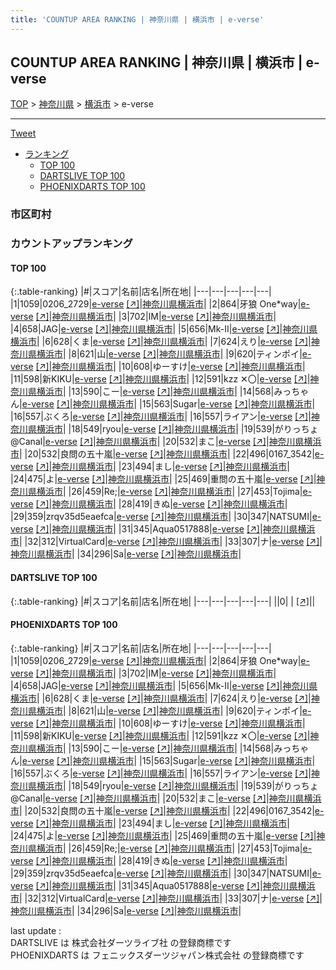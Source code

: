 ```yaml
---
title: 'COUNTUP AREA RANKING | 神奈川県 | 横浜市 | e-verse'
---
```

## COUNTUP AREA RANKING | 神奈川県 | 横浜市 | e-verse

[TOP](/darts/rank/) > [神奈川県](/darts/rank/神奈川県/) > [横浜市](/darts/rank/神奈川県/横浜市/) > e-verse

___

<a href="https://twitter.com/share?ref_src=twsrc%5Etfw" data-text="COUNTUP AREA RANKING | 神奈川県横浜市e-verse" class="twitter-share-button" data-hashtags="DARTSLIVE,PHOENIXDARTS,darts,ダーツ" data-show-count="false">Tweet</a>

* [ランキング](#カウントアップランキング)
    * [TOP 100](#top-100)
    * [DARTSLIVE TOP 100](#dartslive-top-100)
    * [PHOENIXDARTS TOP 100](#phoenixdarts-top-100)

### 市区町村

<ul>

</ul>

### カウントアップランキング

#### TOP 100



{:.table-ranking}
|#|スコア|名前|店名|所在地|
|---|---|---|---|---|
|1|1059|<span class="rank-name-pd">0206_2729</span>|<a href="/darts/rank/shops/89684.html">e-verse</a> <a href="https://vs.phoenixdarts.com/jp/shop/shopDetailInfo/s_89684?s_seq=89684">[↗]</a>|<a href="/darts/rank/神奈川県/横浜市">神奈川県横浜市</a>|
|2|864|<span class="rank-name-pd">牙狼 One*way</span>|<a href="/darts/rank/shops/89684.html">e-verse</a> <a href="https://vs.phoenixdarts.com/jp/shop/shopDetailInfo/s_89684?s_seq=89684">[↗]</a>|<a href="/darts/rank/神奈川県/横浜市">神奈川県横浜市</a>|
|3|702|<span class="rank-name-pd">IM</span>|<a href="/darts/rank/shops/89684.html">e-verse</a> <a href="https://vs.phoenixdarts.com/jp/shop/shopDetailInfo/s_89684?s_seq=89684">[↗]</a>|<a href="/darts/rank/神奈川県/横浜市">神奈川県横浜市</a>|
|4|658|<span class="rank-name-pd">JAG</span>|<a href="/darts/rank/shops/89684.html">e-verse</a> <a href="https://vs.phoenixdarts.com/jp/shop/shopDetailInfo/s_89684?s_seq=89684">[↗]</a>|<a href="/darts/rank/神奈川県/横浜市">神奈川県横浜市</a>|
|5|656|<span class="rank-name-pd">Mk-Ⅱ</span>|<a href="/darts/rank/shops/89684.html">e-verse</a> <a href="https://vs.phoenixdarts.com/jp/shop/shopDetailInfo/s_89684?s_seq=89684">[↗]</a>|<a href="/darts/rank/神奈川県/横浜市">神奈川県横浜市</a>|
|6|628|<span class="rank-name-pd">くま</span>|<a href="/darts/rank/shops/89684.html">e-verse</a> <a href="https://vs.phoenixdarts.com/jp/shop/shopDetailInfo/s_89684?s_seq=89684">[↗]</a>|<a href="/darts/rank/神奈川県/横浜市">神奈川県横浜市</a>|
|7|624|<span class="rank-name-pd">えり</span>|<a href="/darts/rank/shops/89684.html">e-verse</a> <a href="https://vs.phoenixdarts.com/jp/shop/shopDetailInfo/s_89684?s_seq=89684">[↗]</a>|<a href="/darts/rank/神奈川県/横浜市">神奈川県横浜市</a>|
|8|621|<span class="rank-name-pd">山</span>|<a href="/darts/rank/shops/89684.html">e-verse</a> <a href="https://vs.phoenixdarts.com/jp/shop/shopDetailInfo/s_89684?s_seq=89684">[↗]</a>|<a href="/darts/rank/神奈川県/横浜市">神奈川県横浜市</a>|
|9|620|<span class="rank-name-pd">ティンポイ</span>|<a href="/darts/rank/shops/89684.html">e-verse</a> <a href="https://vs.phoenixdarts.com/jp/shop/shopDetailInfo/s_89684?s_seq=89684">[↗]</a>|<a href="/darts/rank/神奈川県/横浜市">神奈川県横浜市</a>|
|10|608|<span class="rank-name-pd">ゆーすけ</span>|<a href="/darts/rank/shops/89684.html">e-verse</a> <a href="https://vs.phoenixdarts.com/jp/shop/shopDetailInfo/s_89684?s_seq=89684">[↗]</a>|<a href="/darts/rank/神奈川県/横浜市">神奈川県横浜市</a>|
|11|598|<span class="rank-name-pd">新KIKU</span>|<a href="/darts/rank/shops/89684.html">e-verse</a> <a href="https://vs.phoenixdarts.com/jp/shop/shopDetailInfo/s_89684?s_seq=89684">[↗]</a>|<a href="/darts/rank/神奈川県/横浜市">神奈川県横浜市</a>|
|12|591|<span class="rank-name-pd">kzz‪ ✕‬〇</span>|<a href="/darts/rank/shops/89684.html">e-verse</a> <a href="https://vs.phoenixdarts.com/jp/shop/shopDetailInfo/s_89684?s_seq=89684">[↗]</a>|<a href="/darts/rank/神奈川県/横浜市">神奈川県横浜市</a>|
|13|590|<span class="rank-name-pd">こー</span>|<a href="/darts/rank/shops/89684.html">e-verse</a> <a href="https://vs.phoenixdarts.com/jp/shop/shopDetailInfo/s_89684?s_seq=89684">[↗]</a>|<a href="/darts/rank/神奈川県/横浜市">神奈川県横浜市</a>|
|14|568|<span class="rank-name-pd">みっちゃん</span>|<a href="/darts/rank/shops/89684.html">e-verse</a> <a href="https://vs.phoenixdarts.com/jp/shop/shopDetailInfo/s_89684?s_seq=89684">[↗]</a>|<a href="/darts/rank/神奈川県/横浜市">神奈川県横浜市</a>|
|15|563|<span class="rank-name-pd">Sugar</span>|<a href="/darts/rank/shops/89684.html">e-verse</a> <a href="https://vs.phoenixdarts.com/jp/shop/shopDetailInfo/s_89684?s_seq=89684">[↗]</a>|<a href="/darts/rank/神奈川県/横浜市">神奈川県横浜市</a>|
|16|557|<span class="rank-name-pd">ぶくろ</span>|<a href="/darts/rank/shops/89684.html">e-verse</a> <a href="https://vs.phoenixdarts.com/jp/shop/shopDetailInfo/s_89684?s_seq=89684">[↗]</a>|<a href="/darts/rank/神奈川県/横浜市">神奈川県横浜市</a>|
|16|557|<span class="rank-name-pd">ライアン</span>|<a href="/darts/rank/shops/89684.html">e-verse</a> <a href="https://vs.phoenixdarts.com/jp/shop/shopDetailInfo/s_89684?s_seq=89684">[↗]</a>|<a href="/darts/rank/神奈川県/横浜市">神奈川県横浜市</a>|
|18|549|<span class="rank-name-pd">ryou</span>|<a href="/darts/rank/shops/89684.html">e-verse</a> <a href="https://vs.phoenixdarts.com/jp/shop/shopDetailInfo/s_89684?s_seq=89684">[↗]</a>|<a href="/darts/rank/神奈川県/横浜市">神奈川県横浜市</a>|
|19|539|<span class="rank-name-pd">がりっちょ@Canal</span>|<a href="/darts/rank/shops/89684.html">e-verse</a> <a href="https://vs.phoenixdarts.com/jp/shop/shopDetailInfo/s_89684?s_seq=89684">[↗]</a>|<a href="/darts/rank/神奈川県/横浜市">神奈川県横浜市</a>|
|20|532|<span class="rank-name-pd">まこ</span>|<a href="/darts/rank/shops/89684.html">e-verse</a> <a href="https://vs.phoenixdarts.com/jp/shop/shopDetailInfo/s_89684?s_seq=89684">[↗]</a>|<a href="/darts/rank/神奈川県/横浜市">神奈川県横浜市</a>|
|20|532|<span class="rank-name-pd">良問の五十嵐</span>|<a href="/darts/rank/shops/89684.html">e-verse</a> <a href="https://vs.phoenixdarts.com/jp/shop/shopDetailInfo/s_89684?s_seq=89684">[↗]</a>|<a href="/darts/rank/神奈川県/横浜市">神奈川県横浜市</a>|
|22|496|<span class="rank-name-pd">0167_3542</span>|<a href="/darts/rank/shops/89684.html">e-verse</a> <a href="https://vs.phoenixdarts.com/jp/shop/shopDetailInfo/s_89684?s_seq=89684">[↗]</a>|<a href="/darts/rank/神奈川県/横浜市">神奈川県横浜市</a>|
|23|494|<span class="rank-name-pd">まし</span>|<a href="/darts/rank/shops/89684.html">e-verse</a> <a href="https://vs.phoenixdarts.com/jp/shop/shopDetailInfo/s_89684?s_seq=89684">[↗]</a>|<a href="/darts/rank/神奈川県/横浜市">神奈川県横浜市</a>|
|24|475|<span class="rank-name-pd">よ</span>|<a href="/darts/rank/shops/89684.html">e-verse</a> <a href="https://vs.phoenixdarts.com/jp/shop/shopDetailInfo/s_89684?s_seq=89684">[↗]</a>|<a href="/darts/rank/神奈川県/横浜市">神奈川県横浜市</a>|
|25|469|<span class="rank-name-pd">重問の五十嵐</span>|<a href="/darts/rank/shops/89684.html">e-verse</a> <a href="https://vs.phoenixdarts.com/jp/shop/shopDetailInfo/s_89684?s_seq=89684">[↗]</a>|<a href="/darts/rank/神奈川県/横浜市">神奈川県横浜市</a>|
|26|459|<span class="rank-name-pd">Re;</span>|<a href="/darts/rank/shops/89684.html">e-verse</a> <a href="https://vs.phoenixdarts.com/jp/shop/shopDetailInfo/s_89684?s_seq=89684">[↗]</a>|<a href="/darts/rank/神奈川県/横浜市">神奈川県横浜市</a>|
|27|453|<span class="rank-name-pd">Tojima</span>|<a href="/darts/rank/shops/89684.html">e-verse</a> <a href="https://vs.phoenixdarts.com/jp/shop/shopDetailInfo/s_89684?s_seq=89684">[↗]</a>|<a href="/darts/rank/神奈川県/横浜市">神奈川県横浜市</a>|
|28|419|<span class="rank-name-pd">きぬ</span>|<a href="/darts/rank/shops/89684.html">e-verse</a> <a href="https://vs.phoenixdarts.com/jp/shop/shopDetailInfo/s_89684?s_seq=89684">[↗]</a>|<a href="/darts/rank/神奈川県/横浜市">神奈川県横浜市</a>|
|29|359|<span class="rank-name-pd">zrqv35d5eaefca</span>|<a href="/darts/rank/shops/89684.html">e-verse</a> <a href="https://vs.phoenixdarts.com/jp/shop/shopDetailInfo/s_89684?s_seq=89684">[↗]</a>|<a href="/darts/rank/神奈川県/横浜市">神奈川県横浜市</a>|
|30|347|<span class="rank-name-pd">NATSUMI</span>|<a href="/darts/rank/shops/89684.html">e-verse</a> <a href="https://vs.phoenixdarts.com/jp/shop/shopDetailInfo/s_89684?s_seq=89684">[↗]</a>|<a href="/darts/rank/神奈川県/横浜市">神奈川県横浜市</a>|
|31|345|<span class="rank-name-pd">Aqua0517888</span>|<a href="/darts/rank/shops/89684.html">e-verse</a> <a href="https://vs.phoenixdarts.com/jp/shop/shopDetailInfo/s_89684?s_seq=89684">[↗]</a>|<a href="/darts/rank/神奈川県/横浜市">神奈川県横浜市</a>|
|32|312|<span class="rank-name-pd">VirtualCard</span>|<a href="/darts/rank/shops/89684.html">e-verse</a> <a href="https://vs.phoenixdarts.com/jp/shop/shopDetailInfo/s_89684?s_seq=89684">[↗]</a>|<a href="/darts/rank/神奈川県/横浜市">神奈川県横浜市</a>|
|33|307|<span class="rank-name-pd">ナ</span>|<a href="/darts/rank/shops/89684.html">e-verse</a> <a href="https://vs.phoenixdarts.com/jp/shop/shopDetailInfo/s_89684?s_seq=89684">[↗]</a>|<a href="/darts/rank/神奈川県/横浜市">神奈川県横浜市</a>|
|34|296|<span class="rank-name-pd">Sa</span>|<a href="/darts/rank/shops/89684.html">e-verse</a> <a href="https://vs.phoenixdarts.com/jp/shop/shopDetailInfo/s_89684?s_seq=89684">[↗]</a>|<a href="/darts/rank/神奈川県/横浜市">神奈川県横浜市</a>|


#### DARTSLIVE TOP 100



{:.table-ranking}
|#|スコア|名前|店名|所在地|
|---|---|---|---|---|
||0|<span class="rank-name-dl"> </span>|<a href="/darts/rank/shops/.html"></a> <a href="">[↗]</a>|<a href="/darts/rank//"></a>|


#### PHOENIXDARTS TOP 100



{:.table-ranking}
|#|スコア|名前|店名|所在地|
|---|---|---|---|---|
|1|1059|<span class="rank-name-pd">0206_2729</span>|<a href="/darts/rank/shops/89684.html">e-verse</a> <a href="https://vs.phoenixdarts.com/jp/shop/shopDetailInfo/s_89684?s_seq=89684">[↗]</a>|<a href="/darts/rank/神奈川県/横浜市">神奈川県横浜市</a>|
|2|864|<span class="rank-name-pd">牙狼 One*way</span>|<a href="/darts/rank/shops/89684.html">e-verse</a> <a href="https://vs.phoenixdarts.com/jp/shop/shopDetailInfo/s_89684?s_seq=89684">[↗]</a>|<a href="/darts/rank/神奈川県/横浜市">神奈川県横浜市</a>|
|3|702|<span class="rank-name-pd">IM</span>|<a href="/darts/rank/shops/89684.html">e-verse</a> <a href="https://vs.phoenixdarts.com/jp/shop/shopDetailInfo/s_89684?s_seq=89684">[↗]</a>|<a href="/darts/rank/神奈川県/横浜市">神奈川県横浜市</a>|
|4|658|<span class="rank-name-pd">JAG</span>|<a href="/darts/rank/shops/89684.html">e-verse</a> <a href="https://vs.phoenixdarts.com/jp/shop/shopDetailInfo/s_89684?s_seq=89684">[↗]</a>|<a href="/darts/rank/神奈川県/横浜市">神奈川県横浜市</a>|
|5|656|<span class="rank-name-pd">Mk-Ⅱ</span>|<a href="/darts/rank/shops/89684.html">e-verse</a> <a href="https://vs.phoenixdarts.com/jp/shop/shopDetailInfo/s_89684?s_seq=89684">[↗]</a>|<a href="/darts/rank/神奈川県/横浜市">神奈川県横浜市</a>|
|6|628|<span class="rank-name-pd">くま</span>|<a href="/darts/rank/shops/89684.html">e-verse</a> <a href="https://vs.phoenixdarts.com/jp/shop/shopDetailInfo/s_89684?s_seq=89684">[↗]</a>|<a href="/darts/rank/神奈川県/横浜市">神奈川県横浜市</a>|
|7|624|<span class="rank-name-pd">えり</span>|<a href="/darts/rank/shops/89684.html">e-verse</a> <a href="https://vs.phoenixdarts.com/jp/shop/shopDetailInfo/s_89684?s_seq=89684">[↗]</a>|<a href="/darts/rank/神奈川県/横浜市">神奈川県横浜市</a>|
|8|621|<span class="rank-name-pd">山</span>|<a href="/darts/rank/shops/89684.html">e-verse</a> <a href="https://vs.phoenixdarts.com/jp/shop/shopDetailInfo/s_89684?s_seq=89684">[↗]</a>|<a href="/darts/rank/神奈川県/横浜市">神奈川県横浜市</a>|
|9|620|<span class="rank-name-pd">ティンポイ</span>|<a href="/darts/rank/shops/89684.html">e-verse</a> <a href="https://vs.phoenixdarts.com/jp/shop/shopDetailInfo/s_89684?s_seq=89684">[↗]</a>|<a href="/darts/rank/神奈川県/横浜市">神奈川県横浜市</a>|
|10|608|<span class="rank-name-pd">ゆーすけ</span>|<a href="/darts/rank/shops/89684.html">e-verse</a> <a href="https://vs.phoenixdarts.com/jp/shop/shopDetailInfo/s_89684?s_seq=89684">[↗]</a>|<a href="/darts/rank/神奈川県/横浜市">神奈川県横浜市</a>|
|11|598|<span class="rank-name-pd">新KIKU</span>|<a href="/darts/rank/shops/89684.html">e-verse</a> <a href="https://vs.phoenixdarts.com/jp/shop/shopDetailInfo/s_89684?s_seq=89684">[↗]</a>|<a href="/darts/rank/神奈川県/横浜市">神奈川県横浜市</a>|
|12|591|<span class="rank-name-pd">kzz‪ ✕‬〇</span>|<a href="/darts/rank/shops/89684.html">e-verse</a> <a href="https://vs.phoenixdarts.com/jp/shop/shopDetailInfo/s_89684?s_seq=89684">[↗]</a>|<a href="/darts/rank/神奈川県/横浜市">神奈川県横浜市</a>|
|13|590|<span class="rank-name-pd">こー</span>|<a href="/darts/rank/shops/89684.html">e-verse</a> <a href="https://vs.phoenixdarts.com/jp/shop/shopDetailInfo/s_89684?s_seq=89684">[↗]</a>|<a href="/darts/rank/神奈川県/横浜市">神奈川県横浜市</a>|
|14|568|<span class="rank-name-pd">みっちゃん</span>|<a href="/darts/rank/shops/89684.html">e-verse</a> <a href="https://vs.phoenixdarts.com/jp/shop/shopDetailInfo/s_89684?s_seq=89684">[↗]</a>|<a href="/darts/rank/神奈川県/横浜市">神奈川県横浜市</a>|
|15|563|<span class="rank-name-pd">Sugar</span>|<a href="/darts/rank/shops/89684.html">e-verse</a> <a href="https://vs.phoenixdarts.com/jp/shop/shopDetailInfo/s_89684?s_seq=89684">[↗]</a>|<a href="/darts/rank/神奈川県/横浜市">神奈川県横浜市</a>|
|16|557|<span class="rank-name-pd">ぶくろ</span>|<a href="/darts/rank/shops/89684.html">e-verse</a> <a href="https://vs.phoenixdarts.com/jp/shop/shopDetailInfo/s_89684?s_seq=89684">[↗]</a>|<a href="/darts/rank/神奈川県/横浜市">神奈川県横浜市</a>|
|16|557|<span class="rank-name-pd">ライアン</span>|<a href="/darts/rank/shops/89684.html">e-verse</a> <a href="https://vs.phoenixdarts.com/jp/shop/shopDetailInfo/s_89684?s_seq=89684">[↗]</a>|<a href="/darts/rank/神奈川県/横浜市">神奈川県横浜市</a>|
|18|549|<span class="rank-name-pd">ryou</span>|<a href="/darts/rank/shops/89684.html">e-verse</a> <a href="https://vs.phoenixdarts.com/jp/shop/shopDetailInfo/s_89684?s_seq=89684">[↗]</a>|<a href="/darts/rank/神奈川県/横浜市">神奈川県横浜市</a>|
|19|539|<span class="rank-name-pd">がりっちょ@Canal</span>|<a href="/darts/rank/shops/89684.html">e-verse</a> <a href="https://vs.phoenixdarts.com/jp/shop/shopDetailInfo/s_89684?s_seq=89684">[↗]</a>|<a href="/darts/rank/神奈川県/横浜市">神奈川県横浜市</a>|
|20|532|<span class="rank-name-pd">まこ</span>|<a href="/darts/rank/shops/89684.html">e-verse</a> <a href="https://vs.phoenixdarts.com/jp/shop/shopDetailInfo/s_89684?s_seq=89684">[↗]</a>|<a href="/darts/rank/神奈川県/横浜市">神奈川県横浜市</a>|
|20|532|<span class="rank-name-pd">良問の五十嵐</span>|<a href="/darts/rank/shops/89684.html">e-verse</a> <a href="https://vs.phoenixdarts.com/jp/shop/shopDetailInfo/s_89684?s_seq=89684">[↗]</a>|<a href="/darts/rank/神奈川県/横浜市">神奈川県横浜市</a>|
|22|496|<span class="rank-name-pd">0167_3542</span>|<a href="/darts/rank/shops/89684.html">e-verse</a> <a href="https://vs.phoenixdarts.com/jp/shop/shopDetailInfo/s_89684?s_seq=89684">[↗]</a>|<a href="/darts/rank/神奈川県/横浜市">神奈川県横浜市</a>|
|23|494|<span class="rank-name-pd">まし</span>|<a href="/darts/rank/shops/89684.html">e-verse</a> <a href="https://vs.phoenixdarts.com/jp/shop/shopDetailInfo/s_89684?s_seq=89684">[↗]</a>|<a href="/darts/rank/神奈川県/横浜市">神奈川県横浜市</a>|
|24|475|<span class="rank-name-pd">よ</span>|<a href="/darts/rank/shops/89684.html">e-verse</a> <a href="https://vs.phoenixdarts.com/jp/shop/shopDetailInfo/s_89684?s_seq=89684">[↗]</a>|<a href="/darts/rank/神奈川県/横浜市">神奈川県横浜市</a>|
|25|469|<span class="rank-name-pd">重問の五十嵐</span>|<a href="/darts/rank/shops/89684.html">e-verse</a> <a href="https://vs.phoenixdarts.com/jp/shop/shopDetailInfo/s_89684?s_seq=89684">[↗]</a>|<a href="/darts/rank/神奈川県/横浜市">神奈川県横浜市</a>|
|26|459|<span class="rank-name-pd">Re;</span>|<a href="/darts/rank/shops/89684.html">e-verse</a> <a href="https://vs.phoenixdarts.com/jp/shop/shopDetailInfo/s_89684?s_seq=89684">[↗]</a>|<a href="/darts/rank/神奈川県/横浜市">神奈川県横浜市</a>|
|27|453|<span class="rank-name-pd">Tojima</span>|<a href="/darts/rank/shops/89684.html">e-verse</a> <a href="https://vs.phoenixdarts.com/jp/shop/shopDetailInfo/s_89684?s_seq=89684">[↗]</a>|<a href="/darts/rank/神奈川県/横浜市">神奈川県横浜市</a>|
|28|419|<span class="rank-name-pd">きぬ</span>|<a href="/darts/rank/shops/89684.html">e-verse</a> <a href="https://vs.phoenixdarts.com/jp/shop/shopDetailInfo/s_89684?s_seq=89684">[↗]</a>|<a href="/darts/rank/神奈川県/横浜市">神奈川県横浜市</a>|
|29|359|<span class="rank-name-pd">zrqv35d5eaefca</span>|<a href="/darts/rank/shops/89684.html">e-verse</a> <a href="https://vs.phoenixdarts.com/jp/shop/shopDetailInfo/s_89684?s_seq=89684">[↗]</a>|<a href="/darts/rank/神奈川県/横浜市">神奈川県横浜市</a>|
|30|347|<span class="rank-name-pd">NATSUMI</span>|<a href="/darts/rank/shops/89684.html">e-verse</a> <a href="https://vs.phoenixdarts.com/jp/shop/shopDetailInfo/s_89684?s_seq=89684">[↗]</a>|<a href="/darts/rank/神奈川県/横浜市">神奈川県横浜市</a>|
|31|345|<span class="rank-name-pd">Aqua0517888</span>|<a href="/darts/rank/shops/89684.html">e-verse</a> <a href="https://vs.phoenixdarts.com/jp/shop/shopDetailInfo/s_89684?s_seq=89684">[↗]</a>|<a href="/darts/rank/神奈川県/横浜市">神奈川県横浜市</a>|
|32|312|<span class="rank-name-pd">VirtualCard</span>|<a href="/darts/rank/shops/89684.html">e-verse</a> <a href="https://vs.phoenixdarts.com/jp/shop/shopDetailInfo/s_89684?s_seq=89684">[↗]</a>|<a href="/darts/rank/神奈川県/横浜市">神奈川県横浜市</a>|
|33|307|<span class="rank-name-pd">ナ</span>|<a href="/darts/rank/shops/89684.html">e-verse</a> <a href="https://vs.phoenixdarts.com/jp/shop/shopDetailInfo/s_89684?s_seq=89684">[↗]</a>|<a href="/darts/rank/神奈川県/横浜市">神奈川県横浜市</a>|
|34|296|<span class="rank-name-pd">Sa</span>|<a href="/darts/rank/shops/89684.html">e-verse</a> <a href="https://vs.phoenixdarts.com/jp/shop/shopDetailInfo/s_89684?s_seq=89684">[↗]</a>|<a href="/darts/rank/神奈川県/横浜市">神奈川県横浜市</a>|


<div class="footer border-top border-gray-light mt-5 pt-3 text-right text-gray">
    last update : <span style="font-weight: italic" id="foot_last_modified"></span><br />
    DARTSLIVE は 株式会社ダーツライブ社 の登録商標です<br />
    PHOENIXDARTS は フェニックスダーツジャパン株式会社 の登録商標です<br />
</div>

<script src="https://cdnjs.cloudflare.com/ajax/libs/jquery.tablesorter/2.31.3/js/jquery.tablesorter.min.js" integrity="sha512-qzgd5cYSZcosqpzpn7zF2ZId8f/8CHmFKZ8j7mU4OUXTNRd5g+ZHBPsgKEwoqxCtdQvExE5LprwwPAgoicguNg==" crossorigin="anonymous" referrerpolicy="no-referrer"></script>
<link rel="stylesheet" href="https://cdnjs.cloudflare.com/ajax/libs/jquery.tablesorter/2.31.3/css/theme.default.min.css" integrity="sha512-wghhOJkjQX0Lh3NSWvNKeZ0ZpNn+SPVXX1Qyc9OCaogADktxrBiBdKGDoqVUOyhStvMBmJQ8ZdMHiR3wuEq8+w==" crossorigin="anonymous" referrerpolicy="no-referrer" />
<script>
$(function() {
    $(".table-ranking").tablesorter({sortList:[[0, 0]]});
    $("#foot_last_modified").text(formatDate(new Date(document.lastModified), 'yyyy-MM-dd HH:mm:ss'));
});
</script>

<script async src="https://platform.twitter.com/widgets.js" charset="utf-8"></script>
